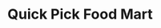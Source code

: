 ---
title: "Quick Pick Food Mart"
url: /milwaukee/quick-pick-food-mart-west-wisconsin-avenue/
shop: convenience
---